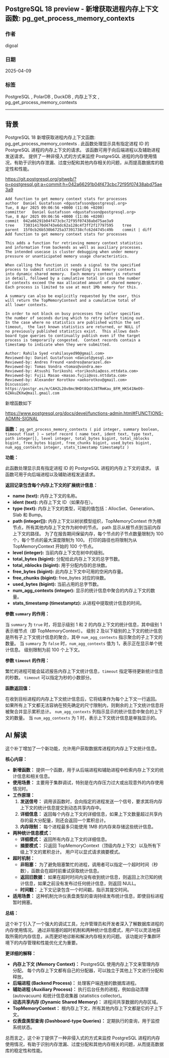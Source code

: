 ## PostgreSQL 18 preview - 新增获取进程内存上下文函数: pg_get_process_memory_contexts  
            
### 作者            
digoal            
            
### 日期            
2025-04-09            
            
### 标签            
PostgreSQL , PolarDB , DuckDB , 内存上下文 , pg_get_process_memory_contexts   
            
----            
            
## 背景     
PostgreSQL 18 新增获取进程内存上下文函数: pg_get_process_memory_contexts . 此函数处理显示具有指定进程 ID 的 PostgreSQL 进程的内存上下文的请求。 该函数可用于向后端进程以及辅助进程发送请求。 提供了一种非侵入式的方式来监控 PostgreSQL 进程的内存使用情况，有助于识别内存泄漏、过度分配和其他内存相关的问题，从而提高数据库的稳定性和性能。  
      
https://git.postgresql.org/gitweb/?p=postgresql.git;a=commit;h=042a66291b04f473cbc72f95f07438abd75ae3a9   
```    
Add function to get memory context stats for processes  
author	Daniel Gustafsson <dgustafsson@postgresql.org>	  
Tue, 8 Apr 2025 09:06:56 +0000 (11:06 +0200)  
committer	Daniel Gustafsson <dgustafsson@postgresql.org>	  
Tue, 8 Apr 2025 09:06:56 +0000 (11:06 +0200)  
commit	042a66291b04f473cbc72f95f07438abd75ae3a9  
tree	730314170d4743e6dc62a128c4f3ff2f17797595	tree  
parent	15f0cb26b530b6725a37391738cfc62d4745c49b	commit | diff  
Add function to get memory context stats for processes  
  
This adds a function for retrieving memory context statistics  
and information from backends as well as auxiliary processes.  
The intended usecase is cluster debugging when under memory  
pressure or unanticipated memory usage characteristics.  
  
When calling the function it sends a signal to the specified  
process to submit statistics regarding its memory contexts  
into dynamic shared memory.  Each memory context is returned  
in detail, followed by a cumulative total in case the number  
of contexts exceed the max allocated amount of shared memory.  
Each process is limited to use at most 1Mb memory for this.  
  
A summary can also be explicitly requested by the user, this  
will return the TopMemoryContext and a cumulative total of  
all lower contexts.  
  
In order to not block on busy processes the caller specifies  
the number of seconds during which to retry before timing out.  
In the case where no statistics are published within the set  
timeout,  the last known statistics are returned, or NULL if  
no previously published statistics exist.  This allows dash-  
board type queries to continually publish even if the target  
process is temporarily congested.  Context records contain a  
timestamp to indicate when they were submitted.  
  
Author: Rahila Syed <rahilasyed90@gmail.com>  
Reviewed-by: Daniel Gustafsson <daniel@yesql.se>  
Reviewed-by: Andres Freund <andres@anarazel.de>  
Reviewed-by: Tomas Vondra <tomas@vondra.me>  
Reviewed-by: Atsushi Torikoshi <torikoshia@oss.nttdata.com>  
Reviewed-by: Fujii Masao <masao.fujii@oss.nttdata.com>  
Reviewed-by: Alexander Korotkov <aekorotkov@gmail.com>  
Discussion: https://postgr.es/m/CAH2L28v8mc9HDt8QoSJ8TRmKau_8FM_HKS41NeO9-6ZAkuZKXw@mail.gmail.com  
```    
  
新增函数如下  
  
https://www.postgresql.org/docs/devel/functions-admin.html#FUNCTIONS-ADMIN-SIGNAL  
  
**函数：** `pg_get_process_memory_contexts ( pid integer, summary boolean, timeout float ) → setof record ( name text, ident text, type text, path integer[], level integer, total_bytes bigint, total_nblocks bigint, free_bytes bigint, free_chunks bigint, used_bytes bigint, num_agg_contexts integer, stats_timestamp timestamptz )`  
  
**功能：**  
  
此函数处理显示具有指定进程 ID 的 PostgreSQL 进程的内存上下文的请求。 该函数可用于向后端进程以及辅助进程发送请求。  
  
**返回记录包含每个内存上下文的扩展统计信息：**  
  
*   **name (text):** 内存上下文的名称。  
*   **ident (text):** 内存上下文 ID（如果存在）。  
*   **type (text):** 内存上下文的类型，可能的值包括：AllocSet、Generation、Slab 和 Bump。  
*   **path (integer[]):** 内存上下文以树状模型组织，TopMemoryContext 作为根节点，所有其他内存上下文作为树中的节点。 path 显示从根节点到当前内存上下文的路径。 为了在报告期间保留内存，每个节点的子节点数量限制为 100 个，每个节点的最大深度限制为 100。 打印的路径也将限制为从 TopMemoryContext 开始的 100 个节点。  
*   **level (integer):** 当前内存上下文在树中的级别。  
*   **total_bytes (bigint):** 分配给此内存上下文的总字节数。  
*   **total_nblocks (bigint):** 用于分配内存的总块数。  
*   **free_bytes (bigint):** 此内存上下文中可用的空闲内存量。  
*   **free_chunks (bigint):** free_bytes 对应的块数。  
*   **used_bytes (bigint):** 当前占用的总字节数。  
*   **num_agg_contexts (integer):** 显示的统计信息中聚合的内存上下文的数量。  
*   **stats_timestamp (timestamptz):** 从进程中提取统计信息的时间。  
  
**参数 `summary` 的作用：**  
  
当 `summary` 为 `true` 时，将显示级别 1 和 2 的内存上下文的统计信息，其中级别 1 表示根节点（即 TopMemoryContext）。 级别 2 及以下级别的上下文的统计信息是所有子上下文统计信息的聚合，其中 `num_agg_contexts` 指示聚合的子上下文的数量。 当 `summary` 为 `false` 时，`num_agg_contexts` 值为 1，表示正在显示单个统计信息。 级别限制为前 100 个上下文。  
  
**参数 `timeout` 的作用：**  
  
繁忙的进程可能会延迟报告内存上下文统计信息，`timeout` 指定等待更新统计信息的秒数。 `timeout` 可以指定为秒的小数部分。  
  
**函数返回值：**  
  
在收到目标进程的内存上下文统计信息后，它将结果作为每个上下文一行返回。 如果所有上下文都无法容纳在预先确定的尺寸限制内，则剩余的上下文统计信息将被聚合并显示累积总计。 `num_agg_contexts` 列指示显示的统计信息中聚合的上下文的数量。 当 `num_agg_contexts` 为 1 时，表示上下文统计信息是单独显示的。  
  
## AI 解读    
这个补丁增加了一个新功能，允许用户获取数据库进程的内存上下文统计信息。  
  
**核心内容：**  
  
*   **新增函数：**  提供一个函数，用于从后端进程和辅助进程中检索内存上下文的统计信息和相关信息。  
*   **使用场景：**  主要用于集群调试，特别是在内存压力过大或出现意外的内存使用情况时。  
*   **工作原理：**  
    1.  **发送信号：**  调用该函数时，会向指定的进程发送一个信号，要求其将内存上下文的统计信息提交到动态共享内存中。  
    2.  **详细信息：**  返回每个内存上下文的详细信息，如果上下文数量超过共享内存的最大分配量，则还会返回一个累积总计。  
    3.  **内存限制：**  每个进程最多只能使用 1MB 的内存来存储这些统计信息。  
*   **两种统计信息模式：**  
    *   **详细模式：**  返回所有内存上下文的详细信息。  
    *   **摘要模式：**  只返回 TopMemoryContext（顶级内存上下文）以及所有下级上下文的累积总计。  用户可以显式请求摘要模式。  
*   **超时机制：**  
    *   **非阻塞：**  为了避免阻塞繁忙的进程，调用者可以指定一个超时时间（秒数），函数会在超时前重试获取统计信息。  
    *   **返回旧数据：**  如果在超时时间内没有收到统计信息，则返回上次已知的统计信息，如果之前没有发布过任何统计信息，则返回 NULL。  
    *   **时间戳：**  上下文记录包含一个时间戳，指示其提交时间。  
*   **适用场景：**  这种机制允许仪表盘类型的查询持续发布统计信息，即使目标进程暂时拥塞。  
  
**总结：**  
  
这个补丁引入了一个强大的调试工具，允许管理员和开发者深入了解数据库进程的内存使用情况。 通过非阻塞的超时机制和两种统计信息模式，用户可以灵活地获取所需的内存信息，从而更好地诊断和解决内存相关的问题。  该功能对于集群环境下的内存管理和性能优化尤为重要。  
  
**更详细的解释：**  
  
*   **内存上下文 (Memory Context)：**  PostgreSQL 使用内存上下文来管理内存分配。  每个内存上下文都有自己的分配器，可以独立于其他上下文进行分配和释放。  
*   **后端进程 (Backend Process)：**  处理客户端连接的数据库进程。  
*   **辅助进程 (Auxiliary Process)：**  执行后台任务的进程，例如自动清理 (autovacuum) 和统计信息收集器 (statistics collector)。  
*   **动态共享内存 (Dynamic Shared Memory)：**  进程间共享数据的内存区域。  
*   **TopMemoryContext：**  根内存上下文，所有其他内存上下文都是它的子上下文。  
*   **仪表盘类型查询 (Dashboard-type Queries)：**  定期执行的查询，用于监控系统状态。  
  
总而言之，这个补丁提供了一种非侵入式的方式来监控 PostgreSQL 进程的内存使用情况，有助于识别内存泄漏、过度分配和其他内存相关的问题，从而提高数据库的稳定性和性能。  
    
